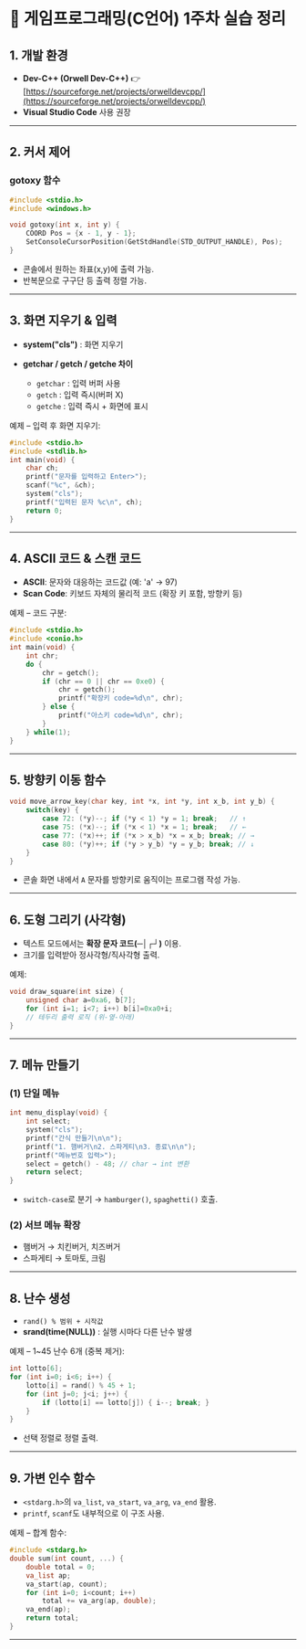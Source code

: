 # 📘 게임프로그래밍(C언어) 1주차 실습 정리

## 1. 개발 환경

* **Dev-C++ (Orwell Dev-C++)** 
  👉 [https://sourceforge.net/projects/orwelldevcpp/](https://sourceforge.net/projects/orwelldevcpp/)
* **Visual Studio Code** 사용 권장
---

## 2. 커서 제어

### gotoxy 함수

```c
#include <stdio.h>
#include <windows.h>

void gotoxy(int x, int y) {
    COORD Pos = {x - 1, y - 1};
    SetConsoleCursorPosition(GetStdHandle(STD_OUTPUT_HANDLE), Pos);
}
```

* 콘솔에서 원하는 좌표(x,y)에 출력 가능.
* 반복문으로 구구단 등 출력 정렬 가능.

---

## 3. 화면 지우기 & 입력

* **system("cls")** : 화면 지우기
* **getchar / getch / getche 차이**

  * `getchar` : 입력 버퍼 사용
  * `getch` : 입력 즉시(버퍼 X)
  * `getche` : 입력 즉시 + 화면에 표시

예제 – 입력 후 화면 지우기:

```c
#include <stdio.h>
#include <stdlib.h>
int main(void) {
    char ch;
    printf("문자를 입력하고 Enter>");
    scanf("%c", &ch);
    system("cls");
    printf("입력된 문자 %c\n", ch);
    return 0;
}
```

---

## 4. ASCII 코드 & 스캔 코드

* **ASCII**: 문자와 대응하는 코드값 (예: 'a' → 97)
* **Scan Code**: 키보드 자체의 물리적 코드 (확장 키 포함, 방향키 등)

예제 – 코드 구분:

```c
#include <stdio.h>
#include <conio.h>
int main(void) {
    int chr;
    do {
        chr = getch();
        if (chr == 0 || chr == 0xe0) {
            chr = getch();
            printf("확장키 code=%d\n", chr);
        } else {
            printf("아스키 code=%d\n", chr);
        }
    } while(1);
}
```

---

## 5. 방향키 이동 함수

```c
void move_arrow_key(char key, int *x, int *y, int x_b, int y_b) {
    switch(key) {
        case 72: (*y)--; if (*y < 1) *y = 1; break;   // ↑
        case 75: (*x)--; if (*x < 1) *x = 1; break;   // ←
        case 77: (*x)++; if (*x > x_b) *x = x_b; break; // →
        case 80: (*y)++; if (*y > y_b) *y = y_b; break; // ↓
    }
}
```

* 콘솔 화면 내에서 `A` 문자를 방향키로 움직이는 프로그램 작성 가능.

---

## 6. 도형 그리기 (사각형)

* 텍스트 모드에서는 **확장 문자 코드(─│┌┘)** 이용.
* 크기를 입력받아 정사각형/직사각형 출력.

예제:

```c
void draw_square(int size) {
    unsigned char a=0xa6, b[7];
    for (int i=1; i<7; i++) b[i]=0xa0+i;
    // 테두리 출력 로직 (위-옆-아래)
}
```

---

## 7. 메뉴 만들기

### (1) 단일 메뉴

```c
int menu_display(void) {
    int select;
    system("cls");
    printf("간식 만들기\n\n");
    printf("1. 햄버거\n2. 스파게티\n3. 종료\n\n");
    printf("메뉴번호 입력>");
    select = getch() - 48; // char → int 변환
    return select;
}
```

* `switch-case`로 분기 → `hamburger()`, `spaghetti()` 호출.

### (2) 서브 메뉴 확장

* 햄버거 → 치킨버거, 치즈버거
* 스파게티 → 토마토, 크림

---

## 8. 난수 생성

* `rand() % 범위 + 시작값`
* **srand(time(NULL))** : 실행 시마다 다른 난수 발생

예제 – 1\~45 난수 6개 (중복 제거):

```c
int lotto[6];
for (int i=0; i<6; i++) {
    lotto[i] = rand() % 45 + 1;
    for (int j=0; j<i; j++) {
        if (lotto[i] == lotto[j]) { i--; break; }
    }
}
```

* 선택 정렬로 정렬 출력.

---

## 9. 가변 인수 함수

* `<stdarg.h>`의 `va_list`, `va_start`, `va_arg`, `va_end` 활용.
* `printf`, `scanf`도 내부적으로 이 구조 사용.

예제 – 합계 함수:

```c
#include <stdarg.h>
double sum(int count, ...) {
    double total = 0;
    va_list ap;
    va_start(ap, count);
    for (int i=0; i<count; i++)
        total += va_arg(ap, double);
    va_end(ap);
    return total;
}
```


---
